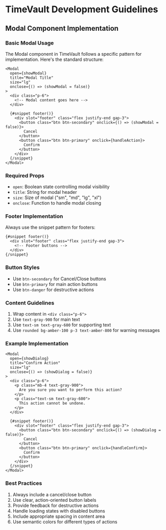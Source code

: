 # TimeVault Development Guidelines

## Modal Component Implementation

### Basic Modal Usage

The Modal component in TimeVault follows a specific pattern for implementation. Here's the standard structure:

```svelte
<Modal
  open={showModal}
  title="Modal Title"
  size="lg"
  onclose={() => (showModal = false)}
>
  <div class="p-6">
    <!-- Modal content goes here -->
  </div>

  {#snippet footer()}
    <div slot="footer" class="flex justify-end gap-3">
      <button class="btn btn-secondary" onclick={() => (showModal = false)}>
        Cancel
      </button>
      <button class="btn btn-primary" onclick={handleAction}>
        Confirm
      </button>
    </div>
  {/snippet}
</Modal>
```

### Required Props

- `open`: Boolean state controlling modal visibility
- `title`: String for modal header
- `size`: Size of modal ("sm", "md", "lg", "xl")
- `onclose`: Function to handle modal closing

### Footer Implementation

Always use the snippet pattern for footers:

```svelte
{#snippet footer()}
  <div slot="footer" class="flex justify-end gap-3">
    <!-- Footer buttons -->
  </div>
{/snippet}
```

### Button Styles

- Use `btn-secondary` for Cancel/Close buttons
- Use `btn-primary` for main action buttons
- Use `btn-danger` for destructive actions

### Content Guidelines

1. Wrap content in `<div class="p-6">`
2. Use `text-gray-900` for main text
3. Use `text-sm text-gray-600` for supporting text
4. Use `rounded bg-amber-100 p-3 text-amber-800` for warning messages

### Example Implementation

```svelte
<Modal
  open={showDialog}
  title="Confirm Action"
  size="lg"
  onclose={() => (showDialog = false)}
>
  <div class="p-6">
    <p class="mb-4 text-gray-900">
      Are you sure you want to perform this action?
    </p>
    <p class="text-sm text-gray-600">
      This action cannot be undone.
    </p>
  </div>

  {#snippet footer()}
    <div slot="footer" class="flex justify-end gap-3">
      <button class="btn btn-secondary" onclick={() => (showDialog = false)}>
        Cancel
      </button>
      <button class="btn btn-primary" onclick={handleConfirm}>
        Confirm
      </button>
    </div>
  {/snippet}
</Modal>
```

### Best Practices

1. Always include a cancel/close button
2. Use clear, action-oriented button labels
3. Provide feedback for destructive actions
4. Handle loading states with disabled buttons
5. Include appropriate spacing in content area
6. Use semantic colors for different types of actions